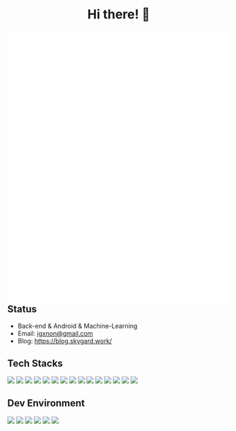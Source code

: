 <h1 align="center">Hi there! 👋</h1>

<img align='left' src='github-metrics.svg'>

## Status

- Back-end & Android & Machine-Learning
- Email: igxnon@gmail.com
- Blog: https://blog.skygard.work/

## Tech Stacks

![](https://img.shields.io/badge/-Golang-black?style=for-the-badge&logo=go)
![](https://img.shields.io/badge/-Java-black?style=for-the-badge&logo=openjdk)
![](https://img.shields.io/badge/-Kotlin-black?style=for-the-badge&logo=kotlin)
![](https://img.shields.io/badge/-Python-black?style=for-the-badge&logo=python)
![](https://img.shields.io/badge/-Rust-black?style=for-the-badge&logo=rust)
![](https://img.shields.io/badge/-Docker-black?style=for-the-badge&logo=docker)
![](https://img.shields.io/badge/-Kubernetes-black?style=for-the-badge&logo=kubernetes)
![](https://img.shields.io/badge/-Redis-black?style=for-the-badge&logo=redis)
![](https://img.shields.io/badge/-Mysql-black?style=for-the-badge&logo=mysql)
![](https://img.shields.io/badge/-Mongodb-black?style=for-the-badge&logo=mongodb)
![](https://img.shields.io/badge/-Tensorflow-black?style=for-the-badge&logo=tensorflow)
![](https://img.shields.io/badge/-Keras-black?style=for-the-badge&logo=keras)
![](https://img.shields.io/badge/-Pytorch-black?style=for-the-badge&logo=pytorch)
![](https://img.shields.io/badge/-Android-black?style=for-the-badge&logo=android)
![](https://img.shields.io/badge/-Nukkit-black?style=for-the-badge&logo=minecraft)


## Dev Environment

![](https://img.shields.io/badge/-MacOS-black?style=for-the-badge&logo=apple)
![](https://img.shields.io/badge/-Archlinux-black?style=for-the-badge&logo=archlinux)
![](https://img.shields.io/badge/-Windows-black?style=for-the-badge&logo=windows)
![](https://img.shields.io/badge/-Neovim-black?style=for-the-badge&logo=neovim)
![](https://img.shields.io/badge/-Jetbrains-black?style=for-the-badge&logo=jetbrains)
![](https://img.shields.io/badge/-AndroidStudio-black?style=for-the-badge&logo=android)

